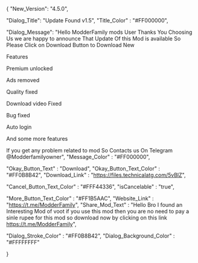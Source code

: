    
   {
"New_Version": "4.5.0",

"Dialog_Title": "Update Found v1.5",
"Title_Color" : "#FF000000",

"Dialog_Message": "Hello ModderFamily mods User Thanks You Choosing Us we are happy to announce That Update Of this Mod is available So Please Click on Download Button to Download New

Features

Premium unlocked

Ads removed

Quality fixed

Download video Fixed

Bug fixed

Auto login

And some more features

If you get any problem related to mod So Contacts us On Telegram @Modderfamilyowner",
"Message_Color" : "#FF000000",

"Okay_Button_Text" : "Download",
"Okay_Button_Text_Color" : "#FF0B8B42",
"Download_Link" : "https://files.technicalatg.com/5vBlZ",

"Cancel_Button_Text_Color" : "#FFF44336",
"isCancelable" : "true",

"More_Button_Text_Color" : "#FF1B5AAC",
"Website_Link" : "https://t.me/ModderFamily",
"Share_Mod_Text" : "Hello Bro I found an Interesting Mod of voot if you use this mod then you are no need to pay a sinle rupee for this mod so download now by clicking on this link https://t.me/ModderFamily",


"Dialog_Stroke_Color" : "#FF0B8B42",
"Dialog_Background_Color" : "#FFFFFFFF"

}
